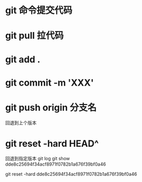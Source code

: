# git 命令提交代码

# git pull 拉代码
# git add .
# git commit -m 'XXX'
# git push origin 分支名


回退到上个版本
# git reset -hard HEAD^

回退到指定版本
git log 
git show dde8c25694f34acf8971f0782b1a676f39bf0a46

git reset -hard dde8c25694f34acf8971f0782b1a676f39bf0a46 

